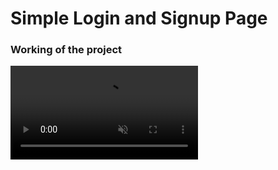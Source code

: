 # **Simple Login and Signup Page**

### **Working of the project**
<video controls src="Output/working.mp4" title="Login app working" muted></video>